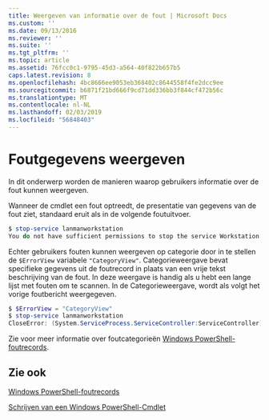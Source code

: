 ```yaml
---
title: Weergeven van informatie over de fout | Microsoft Docs
ms.custom: ''
ms.date: 09/13/2016
ms.reviewer: ''
ms.suite: ''
ms.tgt_pltfrm: ''
ms.topic: article
ms.assetid: 76fcc0c1-9795-45d3-a564-40f822b657b5
caps.latest.revision: 8
ms.openlocfilehash: 4bc8666ee9053eb368402c8644558f4fe2dcc9ee
ms.sourcegitcommit: b6871f21bd666f9cd71dd336bb3f844cf472b56c
ms.translationtype: MT
ms.contentlocale: nl-NL
ms.lasthandoff: 02/03/2019
ms.locfileid: "56848403"
---
```

# <a name="displaying-error-information"></a>Foutgegevens weergeven

In dit onderwerp worden de manieren waarop gebruikers informatie over de fout kunnen weergeven.

Wanneer de cmdlet een fout optreedt, de presentatie van gegevens van de fout ziet, standaard eruit als in de volgende foutuitvoer.

```powershell
$ stop-service lanmanworkstation
You do not have sufficient permissions to stop the service Workstation.
```

Echter gebruikers fouten kunnen weergeven op categorie door in te stellen de `$ErrorView` variabele `"CategoryView"`. Categorieweergave bevat specifieke gegevens uit de foutrecord in plaats van een vrije tekst beschrijving van de fout. In deze weergave is handig als u hebt een lange lijst met fouten om te scannen. In de Categorieweergave, wordt als volgt het vorige foutbericht weergegeven.

```powershell
$ $ErrorView = "CategoryView"
$ stop-service lanmanworkstation
CloseError: (System.ServiceProcess.ServiceController:ServiceController) [stop-service], ServiceCommandException
```

Zie voor meer informatie over foutcategorieën [Windows PowerShell-foutrecords](./windows-powershell-error-records.md).

## <a name="see-also"></a>Zie ook

[Windows PowerShell-foutrecords](./windows-powershell-error-records.md)

[Schrijven van een Windows PowerShell-Cmdlet](./writing-a-windows-powershell-cmdlet.md)

